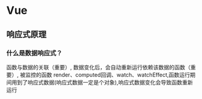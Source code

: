 # Vue

## 响应式原理

### 什么是数据响应式？

函数与数据的关联（重要）, 数据变化后，会自动重新运行依赖该数据的函数（重要）, 被监控的函数 render、computed回调、watch、watchEffect,函数运行期间用到了响应式数据(响应式数据一定是个对象),响应式数据变化会导致函数重新运行

